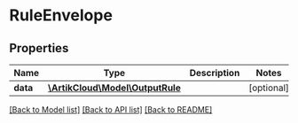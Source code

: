 # RuleEnvelope

## Properties
Name | Type | Description | Notes
------------ | ------------- | ------------- | -------------
**data** | [**\ArtikCloud\Model\OutputRule**](OutputRule.md) |  | [optional] 

[[Back to Model list]](../README.md#documentation-for-models) [[Back to API list]](../README.md#documentation-for-api-endpoints) [[Back to README]](../README.md)


